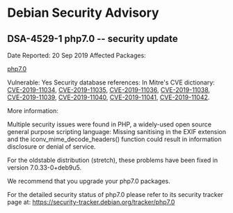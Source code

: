 
Debian Security Advisory
========================


DSA-4529-1 php7.0 -- security update
------------------------------------



Date Reported:
20 Sep 2019
Affected Packages:

[php7.0](https://packages.debian.org/src:php7.0)

Vulnerable:
Yes
Security database references:
In Mitre's CVE dictionary: [CVE-2019-11034](https://security-tracker.debian.org/tracker/CVE-2019-11034), [CVE-2019-11035](https://security-tracker.debian.org/tracker/CVE-2019-11035), [CVE-2019-11036](https://security-tracker.debian.org/tracker/CVE-2019-11036), [CVE-2019-11038](https://security-tracker.debian.org/tracker/CVE-2019-11038), [CVE-2019-11039](https://security-tracker.debian.org/tracker/CVE-2019-11039), [CVE-2019-11040](https://security-tracker.debian.org/tracker/CVE-2019-11040), [CVE-2019-11041](https://security-tracker.debian.org/tracker/CVE-2019-11041), [CVE-2019-11042](https://security-tracker.debian.org/tracker/CVE-2019-11042).  

More information:

Multiple security issues were found in PHP, a widely-used open source
general purpose scripting language: Missing sanitising in the EXIF
extension and the iconv\_mime\_decode\_headers() function could result in
information disclosure or denial of service.


For the oldstable distribution (stretch), these problems have been fixed
in version 7.0.33-0+deb9u5.


We recommend that you upgrade your php7.0 packages.


For the detailed security status of php7.0 please refer to
its security tracker page at:
<https://security-tracker.debian.org/tracker/php7.0>





